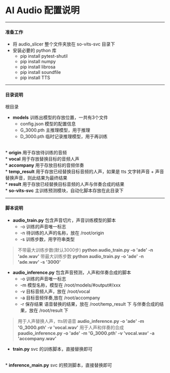 # AI Audio 配置说明

---
#### 准备工作

 * 将 audio_slicer 整个文件夹放在 so-vits-svc 目录下
 * 安装必要的 python 库
   * pip install pytest-shutil
   * pip install numpy
   * pip install librosa
   * pip install soundfile
   * pip install TTS

---
#### 目录说明
根目录
* <strong>models</strong> 
训练出模型的存放位置，一共有3个文件
    * config.json 模型的配置信息
    * G_3000.pth 主推理模型，用于推理
    * D_3000.pth 临时记录推理模型，用于再训练
<br>
* <strong>origin</strong> 
用于存放待训练的音频
<br>
* <strong>vocal</strong> 
用于存放替换目标的音频人声
<br>
* <strong>accompany</strong> 
用于存放目标的音频伴奏
<br>
* <strong>temp_result</strong> 
用于存放已经替换目标音频的人声，如果是 tts 文字转声音 + 声音替换声音，则此结果为最终结果
<br>
* <strong>result</strong> 
用于存放已经替换目标音频的人声与伴奏合成的结果
<br>
* <strong>so-vits-svc</strong> 
主训练预测模块，自动化脚本存放在此目录下


---
#### 脚本说明
* <strong>audio_train.py</strong> 
包含声音切片，声音训练模型的脚本
    * -o 训练的声音唯一标志
    * -n 待训练的人声的名称，放在 /root/origin 
    * -s 训练步数，用字符串类型

> 不带最大训练步数(默认3000步)
> <strong>python audio_train.py -o 'ade' -n 'ade.wav'</strong>
> 带最大训练步数
> <strong>python audio_train.py -o 'ade' -n 'ade.wav' -s '3000'</strong>

* <strong>audio_inference.py</strong> 
包含声音预测，人声和伴奏合成的脚本
    * -o 训练的声音唯一标志
    * -m 模型名称，模型在 /root/models/#output#/xxx
    * -v 目标音频人声，放在 /root/vocal 
    * -a 目标音频伴奏,放在 /root/accompany 
    * -r 保存结果
    语音替换的结果，放在 /root/temp_result 下
    与伴奏合成的结果，放在 /root/result 下

> 用于人声替换人声，tts转语音
> <strong>audio_inference.py -o 'ade' -m 'G_3000.pth' -v 'vocal.wav'</strong>
> 用于人声和伴奏的合成
> <strong>paudio_inference.py -o 'ade' -m 'G_3000.pth' -v 'vocal.wav' -a 'accompany.wav'</strong>
* <strong>train.py</strong> 
svc 的训练脚本，直接替换即可
<br>
* <strong>inference_main.py</strong> 
svc 的预测脚本，直接替换即可

